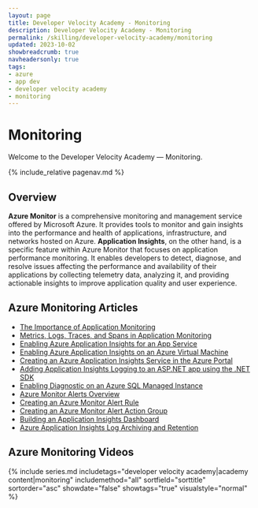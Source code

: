 ```yaml
---
layout: page
title: Developer Velocity Academy - Monitoring
description: Developer Velocity Academy - Monitoring
permalink: /skilling/developer-velocity-academy/monitoring
updated: 2023-10-02
showbreadcrumb: true
navheadersonly: true
tags:
- azure
- app dev
- developer velocity academy
- monitoring
---
```


# Monitoring

Welcome to the Developer Velocity Academy — Monitoring.

{% include_relative pagenav.md %}

## Overview

**Azure Monitor** is a comprehensive monitoring and management service offered by Microsoft Azure. It provides tools to monitor and gain insights into the performance and health of applications, infrastructure, and networks hosted on Azure. **Application Insights**, on the other hand, is a specific feature within Azure Monitor that focuses on application performance monitoring. It enables developers to detect, diagnose, and resolve issues affecting the performance and availability of their applications by collecting telemetry data, analyzing it, and providing actionable insights to improve application quality and user experience.

## Azure Monitoring Articles

* [The Importance of Application Monitoring](https://davidgiard.com/the-importance-of-application-monitoring)
* [Metrics, Logs, Traces, and Spans in Application Monitoring](https://davidgiard.com/metrics-logs-traces-and-spans-in-application-monitoring)
* [Enabling Azure Application Insights for an App Service](https://davidgiard.com/enabling-azure-application-insights-for-an-app-service)
* [Enabling Azure Application Insights on an Azure Virtual Machine](https://davidgiard.com/enabling-azure-application-insights-on-an-azure-virtual-machine)
* [Creating an Azure Application Insights Service in the Azure Portal](https://davidgiard.com/creating-an-azure-application-insights-service-in-the-azure-portal)
* [Adding Application Insights Logging to an ASP.NET app using the .NET SDK](https://davidgiard.com/adding-application-insights-logging-to-an-aspnet-app-using-the-net-sdk)
* [Enabling Diagnostic on an Azure SQL Managed Instance](https://davidgiard.com/enabling-diagnostic-on-an-azure-sql-managed-instance)
* [Azure Monitor Alerts Overview](https://davidgiard.com/azure-monitor-alerts-overview)
* [Creating an Azure Monitor Alert Rule](https://davidgiard.com/creating-an-azure-monitor-alert-rule)
* [Creating an Azure Monitor Alert Action Group](https://davidgiard.com/creating-an-azure-monitor-alert-action-group)
* [Building an Application Insights Dashboard](https://davidgiard.com/building-an-application-insights-dashboard)
* [Azure Application Insights Log Archiving and Retention](https://davidgiard.com/azure-application-insights-log-archiving-and-retention)

## Azure Monitoring Videos

{% include series.md 
    includetags="developer velocity academy|academy content|monitoring" 
    includemethod="all" 
    sortfield="sorttitle" sortorder="asc" showdate="false" 
    showtags="true" visualstyle="normal" 
%}